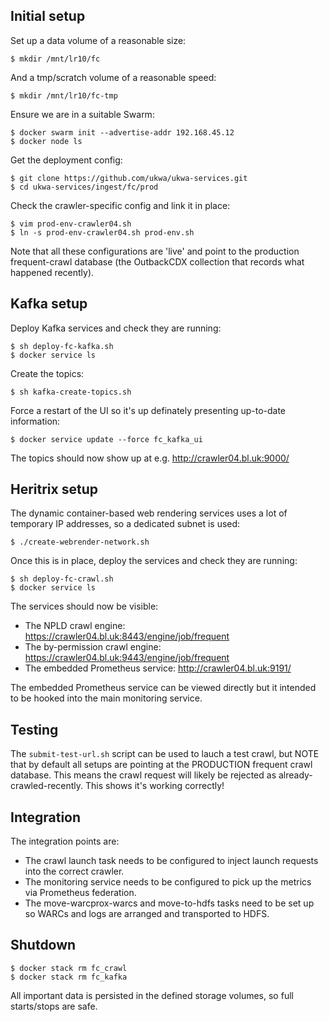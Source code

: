 
## Initial setup

Set up a data volume of a reasonable size:

    $ mkdir /mnt/lr10/fc

And a tmp/scratch volume of a reasonable speed:

    $ mkdir /mnt/lr10/fc-tmp

Ensure we are in a suitable Swarm:

    $ docker swarm init --advertise-addr 192.168.45.12
    $ docker node ls

Get the deployment config:

    $ git clone https://github.com/ukwa/ukwa-services.git
    $ cd ukwa-services/ingest/fc/prod

Check the crawler-specific config and link it in place:

    $ vim prod-env-crawler04.sh
    $ ln -s prod-env-crawler04.sh prod-env.sh

Note that all these configurations are 'live' and point to the production frequent-crawl database (the OutbackCDX collection that records what happened recently).

## Kafka setup

Deploy Kafka services and check they are running:

    $ sh deploy-fc-kafka.sh
    $ docker service ls

Create the topics:

    $ sh kafka-create-topics.sh

Force a restart of the UI so it's up definately presenting up-to-date information:

    $ docker service update --force fc_kafka_ui

The topics should now show up at e.g. http://crawler04.bl.uk:9000/


## Heritrix setup

The dynamic container-based web rendering services uses a lot of temporary IP addresses, so a dedicated subnet is used:


    $ ./create-webrender-network.sh


Once this is in place, deploy the services and check they are running:

    $ sh deploy-fc-crawl.sh
    $ docker service ls

The services should now be visible:

* The NPLD crawl engine: https://crawler04.bl.uk:8443/engine/job/frequent
* The by-permission crawl engine: https://crawler04.bl.uk:9443/engine/job/frequent 
* The embedded Prometheus service: http://crawler04.bl.uk:9191/

The embedded Prometheus service can be viewed directly but it intended to be hooked into the main monitoring service.

## Testing

The `submit-test-url.sh` script can be used to lauch a test crawl, but NOTE that by default all setups are pointing at the PRODUCTION frequent crawl database. This means the crawl request will likely be rejected as already-crawled-recently. This shows it's working correctly!


## Integration

The integration points are:

* The crawl launch task needs to be configured to inject launch requests into the correct crawler.
* The monitoring service needs to be configured to pick up the metrics via Prometheus federation.
* The move-warcprox-warcs and move-to-hdfs tasks need to be set up so WARCs and logs are arranged and transported to HDFS.


## Shutdown

    $ docker stack rm fc_crawl
    $ docker stack rm fc_kafka

All important data is persisted in the defined storage volumes, so full starts/stops are safe.
